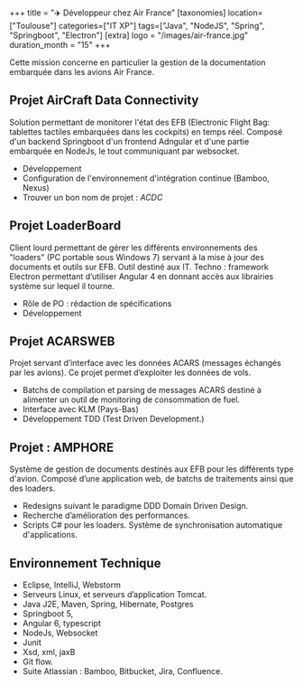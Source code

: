 +++
title = "✈️ Développeur chez Air France"
[taxonomies]
location=["Toulouse"]
categories=["IT XP"]
tags=["Java", "NodeJS", "Spring", "Springboot", "Electron"]
[extra]
logo = "/images/air-france.jpg"
duration_month = "15"
+++

Cette mission concerne en particulier la gestion de la documentation embarquée dans les avions Air France.

<!-- more -->

## Projet AirCraft Data Connectivity

Solution permettant de monitorer l'état des EFB (Electronic Flight Bag: tablettes tactiles embarquées dans les cockpits) en temps réel. Composé d'un backend Springboot d'un frontend Adngular et d'une partie embarquée en NodeJs, le tout communiquant par websocket.

- Développement
- Configuration de l'environnement d'intégration continue (Bamboo, Nexus)
- Trouver un bon nom de projet : _ACDC_

## Projet LoaderBoard

Client lourd permettant de gérer les différents environnements des "loaders" (PC portable sous Windows 7) servant à la mise à jour des documents et outils sur EFB. Outil destiné aux IT. Techno : framework Electron permettant d’utiliser Angular 4 en donnant accès aux librairies système sur lequel il tourne.

- Rôle de PO : rédaction de spécifications
- Développement

## Projet ACARSWEB

Projet servant d’interface avec les données ACARS (messages échangés par les avions). Ce projet permet d’exploiter les données de vols.

- Batchs de compilation et parsing de messages ACARS destiné à alimenter un outil de monitoring de consommation de fuel.
- Interface avec KLM (Pays-Bas)
- Développement TDD (Test Driven Development.)

## Projet : AMPHORE

Système de gestion de documents destinés aux EFB pour les différents type d'avion.
Composé d’une application web, de batchs de traitements ainsi que des loaders.

- Redesigns suivant le paradigme DDD Domain Driven Design.
- Recherche d’amélioration des performances.
- Scripts C# pour les loaders. Système de synchronisation automatique d'applications.

## Environnement Technique

- Eclipse, IntelliJ, Webstorm
- Serveurs Linux, et serveurs d’application Tomcat.
- Java J2E, Maven, Spring, Hibernate, Postgres
- Springboot 5,
- Angular 6, typescript
- NodeJs, Websocket
- Junit
- Xsd, xml, jaxB
- Git flow.
- Suite Atlassian : Bamboo, Bitbucket, Jira, Confluence.
